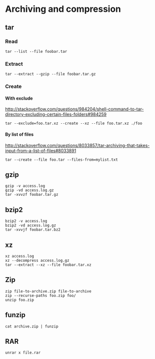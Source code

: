 <!-- -*- coding: utf-8; -*- -->

Archiving and compression
=========================

tar
---

### Read

    tar --list --file foobar.tar

### Extract

    tar --extract --gzip --file foobar.tar.gz

### Create

#### With exclude

<http://stackoverflow.com/questions/984204/shell-command-to-tar-directory-excluding-certain-files-folders#984259>

    tar --exclude=foo.tar.xz --create --xz --file foo.tar.xz ./foo

#### By list of files

<http://stackoverflow.com/questions/8033857/tar-archiving-that-takes-input-from-a-list-of-files#8033891>

    tar --create --file foo.tar --files-from=mylist.txt

gzip
----

    gzip -v access.log
    gzip -vd access.log.gz
    tar -xvvzf foobar.tar.gz

bzip2
-----

    bzip2 -v access.log
    bzip2 -vd access.log.gz
    tar -xvvjf foobar.tar.bz2

xz
--

    xz access.log
    xz --decompress access.log.gz
    tar --extract --xz --file foobar.tar.xz

Zip
---

    zip file-to-archive.zip file-to-archive
    zip --recurse-paths foo.zip foo/
    unzip foo.zip

funzip
------

    cat archive.zip | funzip

RAR
---

    unrar x file.rar
